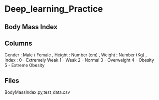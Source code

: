 # Deep_learning_Practice
## Body Mass Index 
## Columns
Gender : Male / Female ,
Height : Number (cm) , 
Weight : Number (Kg) ,
Index : 0 - Extremely Weak 1 - Weak 2 - Normal 3 - Overweight 4 - Obesity 5 - Extreme Obesity
## Files 
BodyMassIndex.py,test_data.csv
